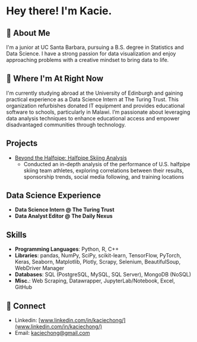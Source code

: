 # Hey there! I'm Kacie. 

## 👋 About Me
I'm a junior at UC Santa Barbara, pursuing a B.S. degree in Statistics and Data Science. I have a strong passion for data visualization and enjoy approaching problems with a creative mindset to bring data to life.

## 📍 Where I'm At Right Now
I'm currently studying abroad at the University of Edinburgh and gaining practical experience as a Data Science Intern at The Turing Trust. This organization refurbishes donated IT equipment and provides educational software to schools, particularly in Malawi. I’m passionate about leveraging data analysis techniques to enhance educational access and empower disadvantaged communities through technology. 

## Projects
- [Beyond the Halfpipe: Halfpipe Skiing Analysis](https://github.com/kaciechong/BeyondtheHalfpipe)
    - Conducted an in-depth analysis of the performance of U.S. halfpipe skiing team athletes, exploring correlations between their results,           sponsorship trends, social media following, and training locations
 
## Data Science Experience
- **Data Science Intern @ The Turing Trust**
- **Data Analyst Editor @ The Daily Nexus**
    
## Skills
- **Programming Languages**: Python, R, C++
- **Libraries**: pandas, NumPy, SciPy, scikit-learn, TensorFlow, PyTorch, Keras, Seaborn, Matplotlib, Plotly, Scrapy, Selenium, BeautifulSoup,                    WebDriver Manager
- **Databases**: SQL (PostgreSQL, MySQL, SQL Server), MongoDB (NoSQL)
- **Misc.**: Web Scraping, Datawrapper, JupyterLab/Notebook, Excel, GitHub

## 📧 Connect
- Linkedin: [www.linkedin.com/in/kaciechong/](www.linkedin.com/in/kaciechong/)
- Email: kaciechong@gmail.com
